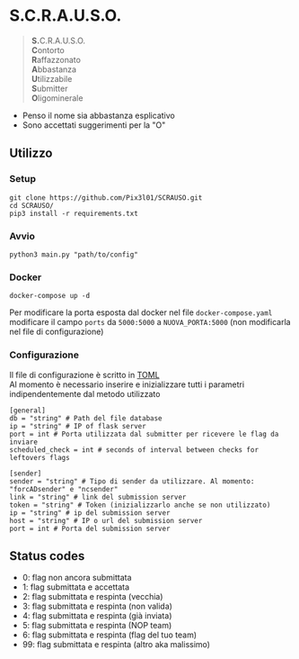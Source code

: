 # S.C.R.A.U.S.O.

><strong>S.</strong>C.R.A.U.S.O.<br>
**C**ontorto  
**R**affazzonato  
**A**bbastanza  
**U**tilizzabile  
**S**ubmitter  
**O**ligominerale  

- Penso il nome sia abbastanza esplicativo
- Sono accettati suggerimenti per la "O"

## Utilizzo

### Setup
```
git clone https://github.com/Pix3l01/SCRAUSO.git
cd SCRAUSO/
pip3 install -r requirements.txt
```

### Avvio
```
python3 main.py "path/to/config"
```

### Docker
```
docker-compose up -d
```
Per modificare la porta esposta dal docker nel file ```docker-compose.yaml``` 
modificare il campo ```ports``` da ```5000:5000``` a ```NUOVA_PORTA:5000``` 
(non modificarla nel file di configurazione)

### Configurazione
Il file di configurazione è scritto in [TOML](https://toml.io/) <br>
Al momento è necessario inserire e inizializzare tutti i parametri indipendentemente dal metodo utilizzato
```
[general]
db = "string" # Path del file database
ip = "string" # IP of flask server
port = int # Porta utilizzata dal submitter per ricevere le flag da inviare
scheduled_check = int # seconds of interval between checks for leftovers flags

[sender]
sender = "string" # Tipo di sender da utilizzare. Al momento: "forcADsender" e "ncsender"
link = "string" # link del submission server
token = "string" # Token (inizializzarlo anche se non utilizzato)
ip = "string" # ip del submission server
host = "string" # IP o url del submission server
port = int # Porta del submission server
```

## Status codes
- 0: flag non ancora submittata
- 1: flag submittata e accettata
- 2: flag submittata e respinta (vecchia)
- 3: flag submittata e respinta (non valida)
- 4: flag submittata e respinta (già inviata)
- 5: flag submittata e respinta (NOP team)
- 6: flag submittata e respinta (flag del tuo team)
- 99: flag submittata e respinta (altro aka malissimo) 
